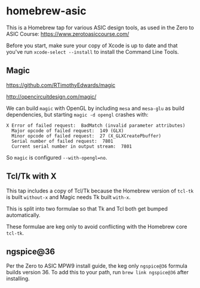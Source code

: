 # homebrew-asic

This is a Homebrew tap for various ASIC design tools, as used in the Zero to ASIC Course: https://www.zerotoasiccourse.com/

Before you start, make sure your copy of Xcode is up to date and that you've run `xcode-select --install` to install the Command Line Tools.

## Magic
https://github.com/RTimothyEdwards/magic

http://opencircuitdesign.com/magic/

We can build `magic`  with OpenGL by including `mesa` and `mesa-glu` as  build dependencies, but starting `magic -d opengl` crashes with:
```
X Error of failed request:  BadMatch (invalid parameter attributes)
  Major opcode of failed request:  149 (GLX)
  Minor opcode of failed request:  27 (X_GLXCreatePbuffer)
  Serial number of failed request:  7801
  Current serial number in output stream:  7801
```
So `magic` is configured `--with-opengl=no`.

## Tcl/Tk with X
This tap includes a copy of Tcl/Tk because the Homebrew version of `tcl-tk` is built `without-x` and Magic needs Tk built `with-x`.

This is split into two formulae so that Tk and Tcl both get bumped automatically.

These formulae are keg only to avoid conflicting with the Homebrew core `tcl-tk`.

## ngspice@36
Per the Zero to ASIC MPW9 install guide, the keg only `ngspice@36` formula builds version 36. To add this to your path, run `brew link ngspice@36` after installing.
